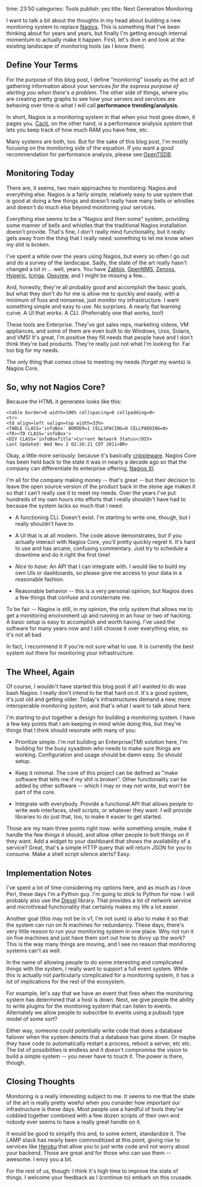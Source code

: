 time: 23:50
categories: Tools
publish: yes
title: Next Generation Monitoring

I want to talk a bit about the thoughts in my head about building a
new monitoring system to replace [Nagios](http://nagios.org/). This is
something that I've been thinking about for years and years, but finally
I'm getting enough internal momentum to actually make it happen. First,
let's dive in and look at the existing landscape of monitoring tools (as
I know them).

## Define Your Terms

For the purpose of this blog post, I define "monitoring" loosely as
the act of gathering information about your services *for the express
purpose of alerting you when there's a problem*. The other side of
things, where you are creating pretty graphs to see how your servers
and services are behaving over time is what I will call **performance
trending/analysis**.

In short, Nagios is a monitoring system in that when your host goes
down, it pages you. [Cacti](http://cacti.net/), on the other hand, is a
performance analysis system that lets you keep track of how much RAM you
have free, etc.

Many systems are both, too. But for the sake of this blog post,
I'm mostly focusing on the monitoring side of the equation. If you
want a good recommendation for performance analysis, please see
[OpenTSDB](http://opentsdb.net/).

## Monitoring Today

There are, it seems, two main approaches to monitoring: Nagios and
everything else. Nagios is a fairly simple, relatively easy to use
system that is good at doing a few things and doesn't really have many
bells or whistles and doesn't do much else beyond monitoring your
services.

Everything else seems to be a "Nagios and then some" system, providing
some manner of bells and whistles that the traditional Nagios
installation doesn't provide. That's fine, I don't really mind
functionality, but it really gets away from the thing that I really
need: something to let me know when my shit is broken.

I've spent a while over the years using Nagios, but every so often
I go out and do a survey of the landscape. Sadly, the state of
the art really hasn't changed a lot in ... well, years. You have
[Zabbix](http://zabbix.com/), [OpenNMS](http://opennms.com/),
[Zenoss](http://zenoss.com/), [Hyperic](http://hyperic.com),
[Icinga](http://icinga.org/), [Opsview](http://opsview.com/), and I
might be missing a few...

And, honestly, they're all probably good and accomplish the basic goals,
but what they don't do for me is allow me to quickly and easily, with
a minimum of fuss and nonsense, just monitor my infrastructure. I want
something simple and easy to use. No surprises. A nearly flat learning
curve. A UI that works. A CLI. (Preferrably one that works, too!)

These tools are Enterprise. They've got sales reps, marketing videos,
VM appliances, and some of them are even built to do Windows, Unix,
Solaris, and VMS! It's great, I'm positive they fill needs that people
have and I don't think they're bad products. They're really just not
what I'm looking for. Far too big for my needs.

The only thing that comes close to meeting my needs (forget my wants) is
Nagios Core.

## So, why not Nagios Core?

Because the HTML it generates looks like this:

    <table border=0 width=100% cellspacing=0 cellpadding=0>
    <tr>
    <td align=left valign=top width=33%>
    <TABLE CLASS='infoBox' BORDER=1 CELLSPACING=0 CELLPADDING=0>
    <TR><TD CLASS='infoBox'>
    <DIV CLASS='infoBoxTitle'>Current Network Status</DIV>
    Last Updated: Wed Nov 2 02:26:21 CDT 2011<BR>

Okay, a little more seriously: because it's basically
[crippleware](http://en.wikipedia.org/wiki/Damaged_good). Nagios Core
has been held back to the state it was in nearly a decade ago so
that the company can differentiate its enterprise offering, [Nagios
XI](http://nagios.com/products/nagiosxi).

I'm all for the company making money -- that's great -- but their
decision to leave the open source version of the product back in the
stone age makes it so that I can't really use it to meet my needs. Over
the years I've put hundreds of my own hours into efforts that I really
shouldn't have had to because the system lacks so much that I need:

* A functioning CLI. Doesn't exist. I'm starting to write one, though,
but I really shouldn't have to.

* A UI that is at all modern. The code above demonstrates, but if you
actually interact with Nagios Core, you'll pretty quickly regret it.
It's hard to use and has arcane, confusing commentary. Just try to
schedule a downtime and do it right the first time!

* *Nice to have:* An API that I can integrate with. I would like to build
my own UIs or dashboards, so please give me access to your data in a
reasonable fashion.

* Reasonable behavior -- this is a very personal opinion, but Nagios
does a few things that confuse and consternate me.

To be fair -- Nagios is still, in my opinion, the only system that
allows me to get a monitoring environment up and running in an hour or
two of hacking. A basic setup is easy to accomplish and worth having.
I've used the software for many years now and I still choose it over
everything else, so it's not all bad.

In fact, I recommend it if you're not sure what to use. It is currently
the best system out there for monitoring your infrastructure.

## The Wheel, Again

Of course, I wouldn't have started this blog post if all I wanted to do
was bash Nagios. I really don't intend to be that hard on it. It's a
good system, it's just old and getting older. Today's infrastructures
demand a new, more interoperable monitoring system, and that's what I
want to talk about here.

I'm starting to put together a design for building a monitoring system.
I have a few key points that I am keeping in mind while doing this, but
they're things that I think should resonate with many of you:

* Prioritize simple. I'm not building an Enterprise(TM) solution here,
I'm building for the busy sysadmin who needs to make sure things are
working. Configuration and usage should be damn easy. So should setup.

* Keep it minimal. The core of this project can be defined as "make
software that tells me if my shit is broken". Other functionality can be
added by other software -- which I may or may not write, but won't be
part of the core.

* Integrate with everybody. Provide a functional API that allows people
to write web interfaces, shell scripts, or whatever they want. I will
provide libraries to do just that, too, to make it easier to get
started.

Those are my main three points right now: write something simple, make
it handle the few things it should, and allow other people to bolt
things on if they want. Add a widget to your dashboard that shows the
availability of a service? Great, that's a simple HTTP query that will
return JSON for you to consume. Make a shell script silence alerts?
Easy.

## Implementation Notes

I've spent a lot of time considering my options here, and as
much as I love Perl, these days I'm a Python guy. I'm going
to stick to Python for now. I will probably also use the
[Diesel](https://github.com/jamwt/diesel) library. That provides a lot
of network service and microthread functionality that certainly makes my
life a lot easier.

Another goal (this may not be in v1, I'm not sure) is also to make it
so that the system can run on N machines for redundancy. These days,
there's very little reason to run your monitoring system in one place.
Why not run it on five machines and just have them sort out how to divvy
up the work? This is the way many things are moving, and I see no reason
that monitoring systems can't as well.

In the name of allowing people to do some interesting and complicated
things with the system, I really want to support a full event system.
While this is actually not particularly complicated for a monitoring
system, it has a lot of implications for the rest of the ecosystem.

For example, let's say that we have an event that fires when the
monitoring system has determined that a host is down. Next, we give
people the ability to write plugins for the monitoring system that can
listen to events. Alternately we allow people to subscribe to events
using a pubsub type model of some sort?

Either way, someone could potentially write code that does a database
failover when the system detects that a database has gone down. Or maybe
they have code to automatically restart a process, reboot a server, etc
etc. The list of possibilities is endless and it doesn't compromise the
vision to build a simple system -- you never have to touch it. The power
is there, though.

## Closing Thoughts

Monitoring is a really interesting subject to me. It seems to me that
the state of the art is really pretty woeful when you consider how
important our infrastructure is these days. Most people use a handful
of tools they've cobbled together combined with a few dozen scripts of
their own and nobody ever seems to have a really great handle on it.

It would be good to simplify this and, to some extent, standardize it.
The LAMP stack has nearly been commoditized at this point, giving rise
to services like [Heroku](http://heroku.com/) that allow you to just
write code and not worry about your backend. Those are great and for
those who can use them -- awesome. I envy you a bit.

For the rest of us, though: I think it's high time to improve the state
of things. I welcome your feedback as I (continue to) embark on this
crusade.

